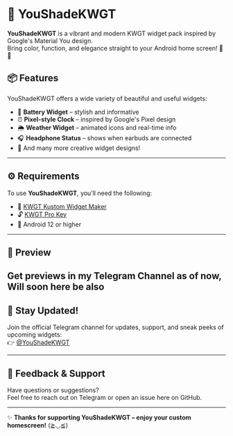# 🌈 YouShadeKWGT

**YouShadeKWGT** is a vibrant and modern KWGT widget pack inspired by Google's Material You design.  
Bring color, function, and elegance straight to your Android home screen! 📱✨

## 📦 Features

YouShadeKWGT offers a wide variety of beautiful and useful widgets:

- 🔋 **Battery Widget** – stylish and informative  
- ⏰ **Pixel-style Clock** – inspired by Google's Pixel design  
- 🌦️ **Weather Widget** – animated icons and real-time info  
- 🎧 **Headphone Status** – shows when earbuds are connected  
- 💜 And many more creative widget designs!

---

## ⚙️ Requirements

To use **YouShadeKWGT**, you’ll need the following:

- 📲 [KWGT Kustom Widget Maker](https://play.google.com/store/apps/details?id=org.kustom.widget)
- 🔓 [KWGT Pro Key](https://play.google.com/store/apps/details?id=org.kustom.widget.pro)
- 📱 Android 12 or higher

---

## 📸 Preview
Get previews in my Telegram Channel as of now, Will soon here be also
---

## 📢 Stay Updated!

Join the official Telegram channel for updates, support, and sneak peeks of upcoming widgets:  
👉 [@YouShadeKWGT](https://t.me/YouShadeKWGT)

---

## 💬 Feedback & Support

Have questions or suggestions?  
Feel free to reach out on Telegram or open an issue here on GitHub.

---

✨ **Thanks for supporting YouShadeKWGT – enjoy your custom homescreen!** (≧◡≦)
